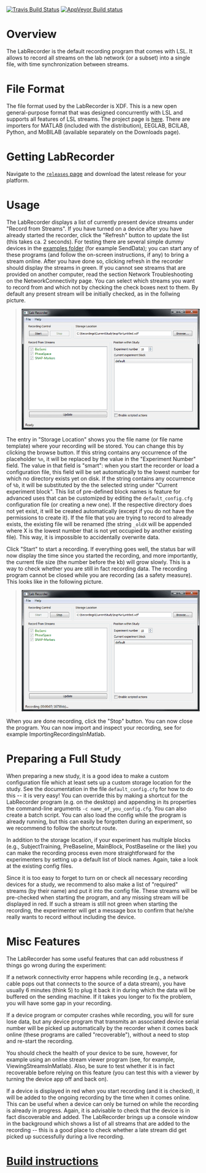 [![Travis Build Status](https://travis-ci.org/labstreaminglayer/App-LabRecorder.svg?branch=master)](https://travis-ci.org/labstreaminglayer/App-LabRecorder)
[![AppVeyor Build status](https://ci.appveyor.com/api/projects/status/h3ag84tt5xhflhr7?svg=true)](https://ci.appveyor.com/project/cboulay/app-labrecorder)

# Overview

The LabRecorder is the default recording program that comes with LSL. It allows to record all streams on the lab network (or a subset) into a single file, with time synchronization between streams.

# File Format

The file format used by the LabRecorder is XDF. This is a new open general-purpose format that was designed concurrently with LSL and supports all features of LSL streams. The project page is [here](https://github.com/sccn/xdf). There are importers for MATLAB (included with the distribution), EEGLAB, BCILAB, Python, and MoBILAB (available separately on the Downloads page).

# Getting LabRecorder

Navigate to the [`releases` page](https://github.com/labstreaminglayer/App-LabRecorder/releases) and download the latest release for your platform.

# Usage

The LabRecorder displays a list of currently present device streams under "Record from Streams". If you have turned on a device after you have already started the recorder, click the "Refresh" button to update the list (this takes ca. 2 seconds). For testing there are several simple dummy devices in the [examples folder](https://github.com/labstreaminglayer/App-Examples) (for example SendData<!--, SendStringMarkers, and SendDataSimple-->); you can start any of these programs (and follow the on-screen instructions, if any) to bring a stream online. After you have done so, clicking refresh in the recorder should display the streams in green. If you cannot see streams that are provided on another computer, read the section Network Troubleshooting on the NetworkConnectivity page. You can select which streams you want to record from and which not by checking the check boxes next to them. By default any present stream will be initially checked, as in the follwing picture.
> ![labrecorder-default.png](doc/labrecorder-default.png)

The entry in "Storage Location" shows you the file name (or file name template) where your recording will be stored. You can change this by clicking the browse button. If this string contains any occurrence of the placeholder `%n`, it will be replaced by the value in the "Experiment Number" field. The value in that field is "smart": when you start the recorder or load a configuration file, this field will be set automatically to the lowest number for which no directory exists yet on disk. If the string contains any occurrence of `%b`, it will be substituted by the the selected string under "Current experiment block". This list of pre-defined block names is feature for advanced uses that can be customized by editing the `default_config.cfg` configuration file (or creating a new one). If the respective directory does not yet exist, it will be created automatically (except if you do not have the permissions to create it). If the file that you are trying to record to already exists, the existing file will be renamed (the string `_oldX` will be appended where X is the lowest number that is not yet occupied by another existing file). This way, it is impossible to accidentally overwrite data.

<!--If the checkbox "Enable scripted actions" is checked, then scripted actions that are defined in your current config file will be automatically invoked when you click Start, Stop, or select a block. This check box is by normally unchecked unless you have custom-tailored a configuration to your experiment or experimentation environment.-->

Click "Start" to start a recording. If everything goes well, the status bar will now display the time since you started the recording, and more importantly, the current file size (the number before the kb) will grow slowly. This is a way to check whether you are still in fact recording data. The recording program cannot be closed while you are recording (as a safety measure). This looks like in the following picture.
> ![labrecorder-running.png](doc/labrecorder-running.png)

When you are done recording, click the "Stop" button. You can now close the program. You can now import and inspect your recording, see for example ImportingRecordingsInMatlab.

# Preparing a Full Study

When preparing a new study, it is a good idea to make a custom configuration file which at least sets up a custom storage location for the study. See the documentation in the file `default_config.cfg` for how to do this -- it is very easy! <!--The file `sample_config.cfg` contains a somewhat more advanced setup for reference. By default, the file `default_config.cfg` is loaded at startup.--> You can override this by making a shortcut for the LabRecorder program (e.g. on the desktop) and appending in its properties the command-line arguments `-c name_of_you_config.cfg`. You can also create a batch script. You can also load the config while the program is already running, but this can easily be forgotten during an experiment, so we recommend to follow the shortcut route.

In addition to the storage location, if your experiment has multiple blocks (e.g., SubjectTraining, PreBaseline, MainBlock, PostBaseline or the like) you can make the recording process even more straightforward for the experimenters by setting up a default list of block names. Again, take a look at the existing config files.

Since it is too easy to forget to turn on or check all necessary recording devices for a study, we recommend to also make a list of "required" streams (by their name) and put it into the config file. These streams will be pre-checked when starting the program, and any missing stream will be displayed in red. If such a stream is still not green when starting the recording, the experimenter will get a message box to confirm that he/she really wants to record without including the device.

<!--Advanced users might consider automating further steps in the recording process (for example starting the experiment script itself), which can be done by assinging scripted actions in the configuration file. The file `sample_config.cfg` contains pre-defined actions to remote-control the SNAP experimentation environment. In particular, when you click a block, the corresponding SNAP .cfg file will be loaded, and when you click start, the module will be started. Keep in mind, however, that homegrown scripted actions carry the risk of accidentally crashing the recording program, so they need to be carefully tested. One subtle consideration is that the module definitions happen in the context of the main class of the LabRecorder.-->

<!--The following picture shows the the recorder fully configured for a particular study. The BioSemi device is displayed in red because it is not yet turned on. The file naming scheme is customized, and there are four blocks pre-configured with associated scripted actions.
> ![labrecorder-study.png](labrecorder-study.png)-->

# Misc Features

The LabRecorder has some useful features that can add robustness if things go wrong during the experiment:

If a network connectivity error happens while recording (e.g., a network cable pops out that connects to the source of a data stream), you have usually 6 minutes (think 5) to plug it back it in during which the data will be buffered on the sending machine. If it takes you longer to fix the problem, you will have some gap in your recording.

If a device program or computer crashes while recording, you will for sure lose data, but any device program that transmits an associated device serial number will be picked up automatically by the recorder when it comes back online (these programs are called "recoverable"), without a need to stop and re-start the recording.

You should check the health of your device to be sure, however, for example using an online stream viewer program (see, for example, ViewingStreamsInMatlab). Also, be sure to test whether it is in fact recoverable before relying on this feature (you can test this with a viewer by turning the device app off and back on).

If a device is displayed in red when you start recording (and it is checked), it will be added to the ongoing recording by the time when it comes online. This can be useful when a device can only be turned on while the recording is already in progress. Again, it is advisable to check that the device is in fact discoverable and added. The LabRecorder brings up a console window in the background which shows a list of all streams that are added to the recording -- this is a good place to check whether a late stream did get picked up successfully during a live recording.

# [Build instructions](BUILD.md)
